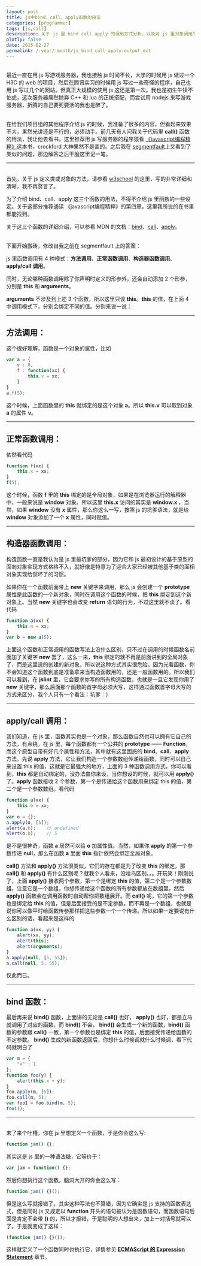 ```yaml
---
layout: post
title: js中bind、call、apply函数的用法
categories: [programmer]
tags: [js,call]
description: 关于 js 里 bind call apply 的调用方式分析，以及对 js 里对象调用的分析， this 指针的使用技巧
plotly: false
date: 2015-02-27
permalink: /:year/:month/js_bind_call_apply:output_ext
---
```

\
最近一直在用 js 写游戏服务器，我也接触 js 时间不长，大学的时候用 js 做过一个 H3C 的 web 的项目，然后在腾讯实习的时候用 js 写过一些奇怪的程序，自己也用 js 写过几个的网站。但真正大规模的使用 js 这还是第一次。我也是初生牛犊不怕虎，这次服务器居然抛弃 C++ 和 lua 的正统搭配，而尝试用 nodejs 来写游戏服务器，折腾的自己要死要活的我也是醉了。

<!-- more -->

\
在给我们项目组的其他程序介绍 js 的时候，我准备了很多的内容，但看起来效果不大，果然光讲还是不行的，必须动手。前几天有人问我关于代码里 **call()** 函数的用法，我让他去看书，这里推荐用 js 写服务器的程序猿看 ​​[《javascript编程精粹》](https://www.amazon.cn/JavaScript%E8%AF%AD%E8%A8%80%E7%B2%BE%E7%B2%B9-%E9%81%93%E6%A0%BC%E6%8B%89%E6%96%AF%E2%80%A2%E5%85%8B%E7%BD%97%E5%85%8B%E7%A6%8F%E5%BE%B7/dp/B0097CON2S/ref=sr_1_1?s=books&ie=UTF8&qid=1425039788&sr=1-1&keywords=JavaScript%E7%B2%BE%E7%B2%B9)​​​ 这本书，crockford 大神果然不是盖的。之后我在 ​​[segmentfault](https://segmentfault.com/q/1010000002519489/a-1020000002521688)​​ 上又看到了类似的问题，那边解答之后干脆这里记一笔。

-----

\
首先，关于 js 定义类或对象的方法，请参看 ​​[w3school](https://www.w3school.com.cn/js/pro_js_object_defining.asp) 的这里​​，写的非常详细和清晰，我不再赘言了。

为了介绍 bind、call、apply 这三个函数的用法，不得不介绍 js 里函数的一些设定。关于这部分推荐通读 ​​《javascript编程精粹》​​ 的第四章，这里我所说的在书里都能找到。

关于这三个函数的详细介绍，可以参看 MDN 的文档：[​​bind](https://developer.mozilla.org/en-US/docs/Web/JavaScript/Reference/Global_Objects/Function/bind)​​​、[​​call](https://developer.mozilla.org/en-US/docs/Web/JavaScript/Reference/Global_Objects/Function/call)​​​、[​​apply](https://developer.mozilla.org/en-US/docs/Web/JavaScript/Reference/Global_Objects/Function/apply)​​。

\
下面开始搬砖，修改自我之前在 segmentfault 上的答案：

js 里函数调用有 4 种模式：**方法调用**、**正常函数调用**、**构造器函数调用**、**apply/call 调用**。

同时，无论哪种函数调用除了你声明时定义的形参外，还会自动添加 2 个形参，分别是 **this** 和 **arguments**。

**arguments** 不涉及到上述 3 个函数，所以这里只谈 **this**。**this** 的值，在上面 4 中调用模式下，分别会绑定不同的值。分别来说一说：

-----

方法调用：
-----

这个很好理解，函数是一个对象的属性，比如
```js
var a = {    
    v : 0,    
    f : function(xx) {                
        this.v = xx;    
    }
}
a.f(5);
```
这个时候，上面函数里的 **this** 就绑定的是这个对象 **a**。所以 **this.v** 可以取到对象 **a** 的属性 **v**。

-----

正常函数调用：
-----

依然看代码
```js
function f(xx) {        
    this.x = xx;
}
f(5);
```
这个时候，函数 **f** 里的 **this** 绑定的是全局对象，如果是在浏览器运行的解释器中，一般来说是 **window** 对象。所以这里 **this.x** 访问的其实是 **window.x** ，当然，如果 **window** 没有 **x** 属性，那么你这么一写，按照 js 的坑爹语法，就是给 **window** 对象添加了一个 **x** 属性，同时赋值。

-----

构造器函数调用：
-----

构造函数一直是我认为是 js 里最坑爹的部分，因为它和 js 最初设计的基于原型的面向对象实现方式格格不入，就好像是特意为了迎合大家已经被其他基于类的面相对象实现给惯坏了的习惯。

如果你在一个函数前面带上 **new** 关键字来调用，那么 js 会创建一个 **prototype** 属性是此函数的一个新对象，同时在调用这个函数的时候，把 **this** 绑定到这个新对象上。当然 **new** 关键字也会改变 **return** 语句的行为，不过这里就不谈了。看代码
```js
function a(xx) {        
    this.m = xx;
}
var b = new a(5);
```
上面这个函数和正常调用的函数写法上没什么区别，只不过在调用的时候函数名前面加了关键字 **new** 罢了，这么一来，**this** 绑定的就不再是前面讲到的全局对象了，而是这里说的创建的新对象，所以说这种方式其实很危险，因为光看函数，你不会知道这个函数到底是准备拿来当构造函数用的，还是一般函数用的。所以我们可以看到，在 **jslint** 里，它会要求你写的所有构造函数，也就是一旦它发现你用了 **new** 关键字，那么后面那个函数的首字母必须大写，这样通过函数首字母大写的方式来区分，我个人只有一个看法：坑爹：）

-----

apply/call 调用：
-----

我们知道，在 js 里，函数其实也是一个对象，那么函数自然也可以拥有它自己的方法，有点绕，在 js 里，每个函数都有一个公共的 **prototype** —— **Function**，而这个原型自带有好几个属性和方法，其中就有这里困惑的 **bind**、**call**、**apply** 方法。先说 **apply** 方法，它让我们构造一个参数数组传递给函数，同时可以自己来设置 this 的值，这就是它最强大的地方，上面的 3 种函数调用方式，你可以看到，**this** 都是自动绑定的，没办法由你来设，当你想设的时候，就可以用 **apply()** 了。**apply** 函数接收 2 个参数，第一个是传递给这个函数用来绑定 this 的值，第二个是一个参数数组。看代码
```js
function a(xx) {        
    this.b = xx;
}
var o = {};
a.apply(o, [5]);
alert(a.b);    // undefined
alert(o.b);    // 5
```
是不是很神奇，函数 **a** 居然可以给 **o** 加属性值。当然，如果你 **apply** 的第一个参数传递 **null**，那么在函数 **a** 里面 **this** 指针依然会绑定全局对象。

**call()** 方法和 **apply()** 方法很类似，它们的存在都是为了改变 **this** 的绑定，那 **call()** 和 **apply()** 有什么区别呢？就我个人看来，没啥鸟区别。。。开玩笑！刚刚说了，上面 **apply()** 接收两个参数，第一个是绑定 **this** 的值，第二个是一个参数数组，注意它是一个数组，你想传递给这个函数的所有参数都放在数组里，然后 **apply()** 函数会在调用函数时自动帮你把数组展开。而 **call()** 呢，它的第一个参数也是绑定给 **this** 的值，但是后面接受的是不定参数，而不再是一个数组，也就是说你可以像平时给函数传参那样把这些参数一个一个传递。所以如果一定要说有什么区别的话，看起来是这样的

```js
function a(xx, yy) {    
    alert(xx, yy);    
    alert(this);    
    alert(arguments);
}
a.apply(null, [5, 55]);
a.call(null, 5, 55);
```
仅此而已。

-----

bind 函数：
-----

最后再来说 **bind()** 函数，上面讲的无论是 **call()** 也好， **apply()** 也好，都是立马就调用了对应的函数，而 **bind()** 不会， **bind()** 会生成一个新的函数，**bind()** 函数的参数跟 **call()** 一致，第一个参数也是绑定 **this** 的值，后面接受传递给函数的不定参数。 **bind()** 生成的新函数返回后，你想什么时候调就什么时候调，看下代码就明白了
```js
var m = {   
    "x" : 1
};
function foo(y) {   
    alert(this.x + y);
}
foo.apply(m, [5]);
foo.call(m, 5);
var foo1 = foo.bind(m, 5);
foo1();
```

-----

\
末了来个吐槽，你在 js 里想定义一个函数，于是你会这么写:
```js
function jam() {};
```
其实这是 js 里的一种语法糖，它等价于：
```js
var jam = function() {};
```
然后你想执行这个函数，脑洞大开的你会这么写：
```js
function jam() {}();
```
但是这么写就报错了，其实这种写法也不算错，因为它确实是 js 支持的函数表达式，但是同时 js 又规定以 **function** 开头的语句被认为是函数语句，而函数语句后面是肯定不会带 **()** 的，所以才报错，于是聪明的人想出来，加上一对括号就可以了。于是就变成了这样：
```js
(function jam() {}());
```
这样就定义了一个函数同时也执行它，详情参见 [**​​ECMAScript 的 Expression Statement**](https://262.ecma-international.org/5.1/#sec-12.4) 章节​​。